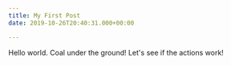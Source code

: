 ```yaml
---
title: My First Post
date: 2019-10-26T20:40:31.000+00:00

---
```

Hello world. Coal under the ground!
Let's see if the actions work!
